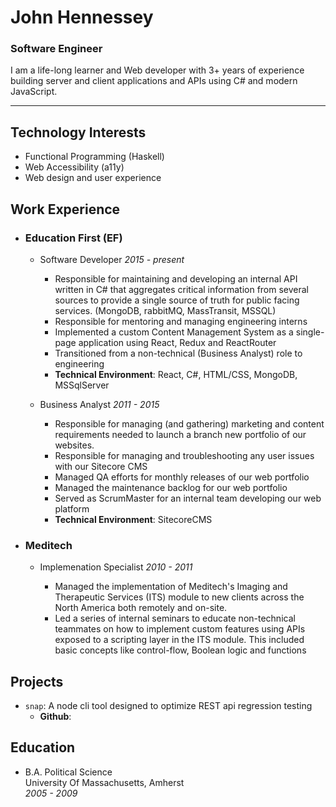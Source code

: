 # John Hennessey

### Software Engineer

I am a life-long learner and Web developer with 3+ years of experience building server and client applications and APIs using C# and modern JavaScript.

---

## Technology Interests

- Functional Programming (Haskell)
- Web Accessibility (a11y)
- Web design and user experience

## Work Experience

- ### Education First (EF)

  - Software Developer _2015 - present_

    - Responsible for maintaining and developing an internal API written in C# that aggregates critical information from several sources to provide a single source of truth for public facing services. (MongoDB, rabbitMQ, MassTransit, MSSQL)
    - Responsible for mentoring and managing engineering interns
    - Implemented a custom Content Management System as a single-page application using React, Redux and ReactRouter
    - Transitioned from a non-technical (Business Analyst) role to engineering
    - **Technical Environment**: React, C#, HTML/CSS, MongoDB, MSSqlServer

  - Business Analyst _2011 - 2015_

    - Responsible for managing (and gathering) marketing and content requirements needed to launch a branch new portfolio of our websites.
    - Responsible for managing and troubleshooting any user issues with our Sitecore CMS
    - Managed QA efforts for monthly releases of our web portfolio
    - Managed the maintenance backlog for our web portfolio
    - Served as ScrumMaster for an internal team developing our web platform
    - **Technical Environment**: SitecoreCMS

* ### Meditech

  - Implemenation Specialist _2010 - 2011_

    - Managed the implementation of Meditech's Imaging and Therapeutic Services (ITS) module to new clients across the North America both remotely and on-site.
    - Led a series of internal seminars to educate non-technical teammates on how to implement custom features using APIs exposed to a scripting layer in the ITS module. This included basic concepts like control-flow, Boolean logic and functions

## Projects

- `snap`: A node cli tool designed to optimize REST api regression testing
  - **Github**:

## Education

- B.A. Political Science  
  University Of Massachusetts, Amherst  
  _2005 - 2009_
